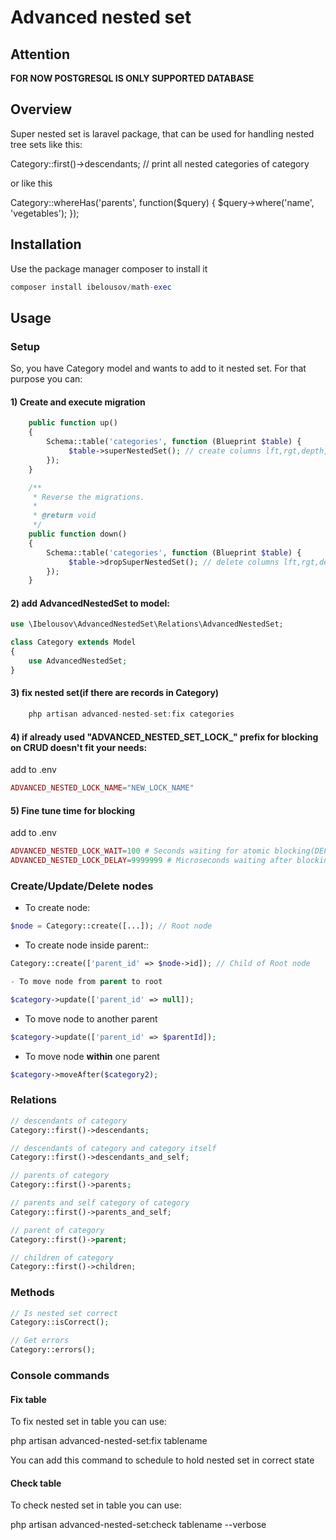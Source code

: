 # Advanced nested set

## Attention

**FOR NOW POSTGRESQL IS ONLY SUPPORTED DATABASE**

## Overview

Super nested set is laravel package, that can be used for handling nested tree sets like this:

Category::first()->descendants; // print all nested categories of category

or like this

Category::whereHas('parents', function($query) {
    $query->where('name', 'vegetables');
});

## Installation

Use the package manager composer to install it

```php
composer install ibelousov/math-exec
```

## Usage

### Setup

So, you have Category model and wants to add to it nested set. For that purpose you can:

#### 1) Create and execute migration

```php
    public function up()
    {
        Schema::table('categories', function (Blueprint $table) {
             $table->superNestedSet(); // create columns lft,rgt,depth,parent_id,deleted_at
        });
    }

    /**
     * Reverse the migrations.
     *
     * @return void
     */
    public function down()
    {
        Schema::table('categories', function (Blueprint $table) {
             $table->dropSuperNestedSet(); // delete columns lft,rgt,depth,parent_id,deleted_at
        });
    }
```

#### 2) add AdvancedNestedSet to model:

```php
use \Ibelousov\AdvancedNestedSet\Relations\AdvancedNestedSet;

class Category extends Model
{
    use AdvancedNestedSet;
}
```

#### 3) fix nested set(if there are records in Category)

```php
    php artisan advanced-nested-set:fix categories
```

#### 4) if already used "ADVANCED_NESTED_SET_LOCK_" prefix for blocking on CRUD doesn't fit your needs:

add to .env
```php
ADVANCED_NESTED_LOCK_NAME="NEW_LOCK_NAME"
```  

#### 5) Fine tune time for blocking

add to .env
```php
ADVANCED_NESTED_LOCK_WAIT=100 # Seconds waiting for atomic blocking(DEFAULT: 30)
ADVANCED_NESTED_LOCK_DELAY=9999999 # Microseconds waiting after blocking(DEFAULT: 10000)
```

### Create/Update/Delete nodes

- To create node:

```php
$node = Category::create([...]); // Root node
```

- To create node inside parent::
```php
Category::create(['parent_id' => $node->id]); // Child of Root node
```

```php
- To move node from parent to root
```

```php
$category->update(['parent_id' => null]);
```

- To move node to another parent

```php
$category->update(['parent_id' => $parentId]);
```

- To move node **within** one parent

```php
$category->moveAfter($category2);
```

### Relations

```php
// descendants of category
Category::first()->descendants;
``` 

```php
// descendants of category and category itself
Category::first()->descendants_and_self;
```

```php
// parents of category
Category::first()->parents;
```

```php
// parents and self category of category
Category::first()->parents_and_self;
```

```php
// parent of category
Category::first()->parent;
```

```php
// children of category
Category::first()->children;
```

### Methods

```php
// Is nested set correct
Category::isCorrect();
```

```php
// Get errors
Category::errors();
```

### Console commands

#### Fix table

To fix nested set in table you can use:

php artisan advanced-nested-set:fix tablename

You can add this command to schedule to hold nested set in correct state

#### Check table

To check nested set in table you can use:

php artisan advanced-nested-set:check tablename --verbose
